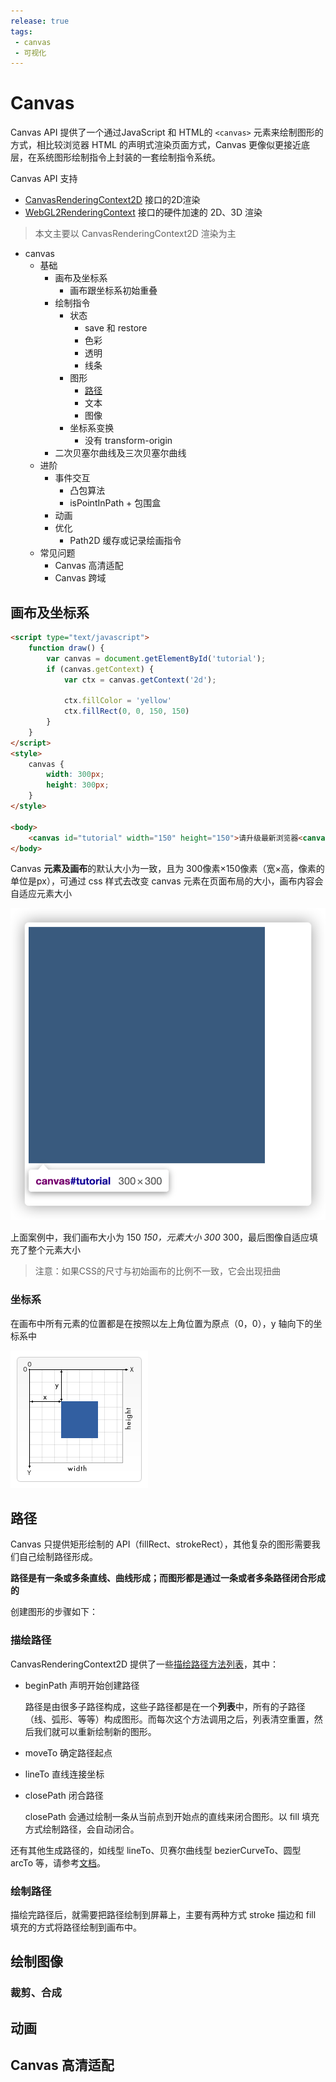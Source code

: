 ```yaml
---
release: true
tags:
 - canvas
 - 可视化
---
```


# Canvas

Canvas API 提供了一个通过JavaScript 和 HTML的 `<canvas>` 元素来绘制图形的方式，相比较浏览器 HTML 的声明式渲染页面方式，Canvas 更像似更接近底层，在系统图形绘制指令上封装的一套绘制指令系统。

Canvas API 支持

- [CanvasRenderingContext2D](https://developer.mozilla.org/zh-CN/docs/Web/API/CanvasRenderingContext2D) 接口的2D渲染
- [WebGL2RenderingContext](https://developer.mozilla.org/zh-CN/docs/Web/API/WebGL2RenderingContext) 接口的硬件加速的 2D、3D 渲染

> 本文主要以 CanvasRenderingContext2D 渲染为主

- canvas
  - 基础
    - 画布及坐标系
      - 画布跟坐标系初始重叠
    - 绘制指令
      - 状态
        - save 和 restore
        - 色彩
        - 透明
        - 线条
      - 图形
        - [路径](#路径)
        - 文本
        - 图像
      - 坐标系变换
        - 没有 transform-origin
    - 二次贝塞尔曲线及三次贝塞尔曲线
  - 进阶
    - 事件交互
      - 凸包算法
      - isPointInPath + 包围盒
    - 动画
    - 优化
      - Path2D 缓存或记录绘画指令
  - 常见问题
    - Canvas 高清适配
    - Canvas 跨域

## 画布及坐标系

```html
<script type="text/javascript">
    function draw() {
        var canvas = document.getElementById('tutorial');
        if (canvas.getContext) {
            var ctx = canvas.getContext('2d');

            ctx.fillColor = 'yellow'
            ctx.fillRect(0, 0, 150, 150)
        }
    }
</script>
<style>
    canvas {
        width: 300px;
        height: 300px;
    }
</style>

<body>
    <canvas id="tutorial" width="150" height="150">请升级最新浏览器<canvas>
</body>
```

Canvas **元素及画布**的默认大小为一致，且为 300像素×150像素（宽×高，像素的单位是px），可通过 css 样式去改变 canvas 元素在页面布局的大小，画布内容会自适应元素大小

![](./images/iShot2020-07-08pm11.20.08.png)

上面案例中，我们画布大小为 150 *150，元素大小 300* 300，最后图像自适应填充了整个元素大小

> 注意：如果CSS的尺寸与初始画布的比例不一致，它会出现扭曲

### 坐标系

在画布中所有元素的位置都是在按照以左上角位置为原点（0，0），y 轴向下的坐标系中

![Canvas_default_grid](./images/Canvas_default_grid.png)

## 路径

Canvas 只提供矩形绘制的 API（fillRect、strokeRect），其他复杂的图形需要我们自己绘制路径形成。

**路径是有一条或多条直线、曲线形成；而图形都是通过一条或者多条路径闭合形成的**

创建图形的步骤如下：

### 描绘路径

CanvasRenderingContext2D 提供了一些[描绘路径方法列表](https://developer.mozilla.org/zh-CN/docs/Web/API/CanvasRenderingContext2D#%E8%B7%AF%E5%BE%84)，其中：

- beginPath 声明开始创建路径
  
  路径是由很多子路径构成，这些子路径都是在一个**列表**中，所有的子路径（线、弧形、等等）构成图形。而每次这个方法调用之后，列表清空重置，然后我们就可以重新绘制新的图形。

- moveTo 确定路径起点
- lineTo 直线连接坐标
- closePath 闭合路径
  
  closePath 会通过绘制一条从当前点到开始点的直线来闭合图形。以 fill 填充方式绘制路径，会自动闭合。

还有其他生成路径的，如线型 lineTo、贝赛尔曲线型 bezierCurveTo、圆型 arcTo 等，请参考[文档](https://developer.mozilla.org/zh-CN/docs/Web/API/CanvasRenderingContext2D#%E8%B7%AF%E5%BE%84)。

### 绘制路径

描绘完路径后，就需要把路径绘制到屏幕上，主要有两种方式 stroke 描边和 fill 填充的方式将路径绘制到画布中。

## 绘制图像

### 裁剪、合成

## 动画

## Canvas 高清适配
